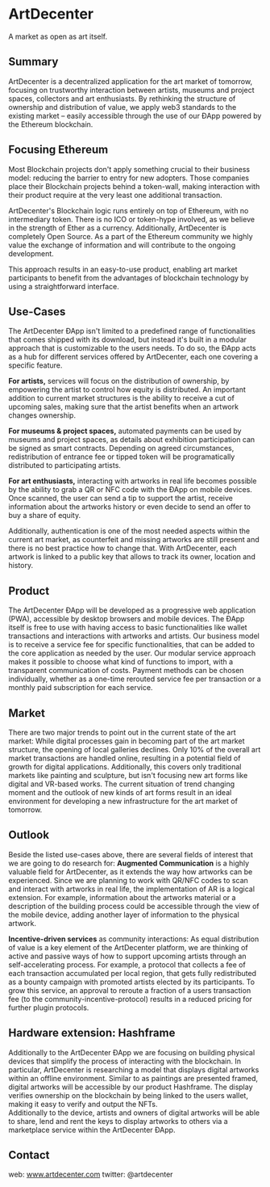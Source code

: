 # ArtDecenter

A market as open as art itself.

## Summary

ArtDecenter is a decentralized application for the art market of tomorrow, focusing on trustworthy interaction between artists, museums and project spaces, collectors and art enthusiasts. By rethinking the structure of ownership and distribution of value, we apply web3 standards to the existing market – easily accessible through the use of our ÐApp powered by the Ethereum blockchain.

## Focusing Ethereum

Most Blockchain projects don't apply something crucial to their business model: reducing the barrier to entry for new adopters. Those companies place their Blockchain projects behind a token-wall, making interaction with their product require at the very least one additional transaction.

ArtDecenter's Blockchain logic runs entirely on top of Ethereum, with no intermediary token. There is no ICO or token-hype involved, as we believe in the strength of Ether as a currency. Additionally, ArtDecenter is completely Open Source. As a part of the Ethereum community we highly value the exchange of information and will contribute to the ongoing development.

This approach results in an easy-to-use product, enabling art market participants to benefit from the advantages of blockchain technology by using a straightforward interface.

## Use-Cases

The ArtDecenter ÐApp isn't limited to a predefined range of functionalities that comes shipped with its download, but instead it's built in a modular approach that is customizable to the users needs. To do so, the ÐApp acts as a hub for different services offered by ArtDecenter, each one covering a specific feature.

**For artists,** services will focus on the distribution of ownership, by empowering the artist to control how equity is distributed. An important addition to current market structures is the ability to receive a cut of upcoming sales, making sure that the artist benefits when an artwork changes ownership.

**For museums & project spaces,** automated payments can be used by museums and project spaces, as details about exhibition participation can be signed as smart contracts. Depending on agreed circumstances, redistribution of entrance fee or tipped token will be programatically distributed to participating artists.

**For art enthusiasts,** interacting with artworks in real life becomes possible by the ability to grab a QR or NFC code with the ÐApp on mobile devices. Once scanned, the user can send a tip to support the artist, receive information about the artworks history or even decide to send an offer to buy a share of equity.

Additionally, authentication is one of the most needed aspects within the current art market, as counterfeit and missing artworks are still present and there is no best practice how to change that. With ArtDecenter, each artwork is linked to a public key that allows to track its owner, location and history.

## Product

The ArtDecenter ÐApp will be developed as a progressive web application (PWA), accessible by desktop browsers and mobile devices. The ÐApp itself is free to use with having access to basic functionalities like wallet transactions and interactions with artworks and artists.
Our business model is to receive a service fee for specific functionalities, that can be added to the core application as needed by the user. Our modular service approach makes it possible to choose what kind of functions to import, with a transparent communication of costs. Payment methods can be chosen individually, whether as a one-time rerouted service fee per transaction or a monthly paid subscription for each service.

## Market

There are two major trends to point out in the current state of the art market: While digital processes gain in becoming part of the art market structure, the opening of local galleries declines. Only 10% of the overall art market transactions are handled online, resulting in a potential field of growth for digital applications. Additionally, this covers only traditional markets like painting and sculpture, but isn't focusing new art forms like digital and VR-based works.
The current situation of trend changing moment and the outlook of new kinds of art forms result in an ideal environment for developing a new infrastructure for the art market of tomorrow.

## Outlook

Beside the listed use-cases above, there are several fields of interest that we are going to do research for:
**Augmented Communication** is a highly valuable field for ArtDecenter, as it extends the way how artworks can be experienced. Since we are planning to work with QR/NFC codes to scan and interact with artworks in real life, the implementation of AR is a logical extension. For example, information about the artworks material or a description of the building process could be accessible through the view of the mobile device, adding another layer of information to the physical artwork.

**Incentive-driven services** as community interactions: As equal distribution of value is a key element of the ArtDecenter platform, we are thinking of active and passive ways of how to support upcoming artists through an self-accelerating process. For example, a protocol that collects a fee of each transaction accumulated per local region, that gets fully redistributed as a bounty campaign with promoted artists elected by its participants. To grow this service, an approval to reroute a fraction of a users transaction fee (to the community-incentive-protocol) results in a reduced pricing for further plugin protocols.

## Hardware extension: Hashframe

Additionally to the ArtDecenter ÐApp we are focusing on building physical devices that simplify the process of interacting with the blockchain. In particular, ArtDecenter is researching a model that displays digital artworks within an offline environment. Similar to as paintings are presented framed, digital artworks will be accessible by our product Hashframe. The display verifies ownership on the blockchain by being linked to the users wallet, making it easy to verify and output the NFTs.  
Additionally to the device, artists and owners of digital artworks will be able to share, lend and rent the keys to display artworks to others via a marketplace service within the ArtDecenter ÐApp.

## Contact

web: www.artdecenter.com
twitter: @artdecenter
